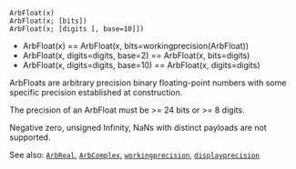 ```
ArbFloat(x)
ArbFloat(x; [bits])
ArbFloat(x; [digits [, base=10]])
```

  * ArbFloat(x) == ArbFloat(x, bits=workingprecision(ArbFloat))
  * ArbFloat(x, digits=digits, base=2) == ArbFloat(x, bits=digits)
  * ArbFloat(x, digits=digits, base=10) == ArbFloat(x, digits=digits)

ArbFloats are arbitrary precision binary floating-point numbers with some specific precision established at construction.

The precision of an ArbFloat must be >= 24 bits or >= 8 digits.

Negative zero, unsigned Infinity, NaNs with distinct payloads are not supported.

See also: [`ArbReal`](@ref), [`ArbComplex`](@ref), [`workingprecision`](@ref), [`displayprecision`](@ref)
